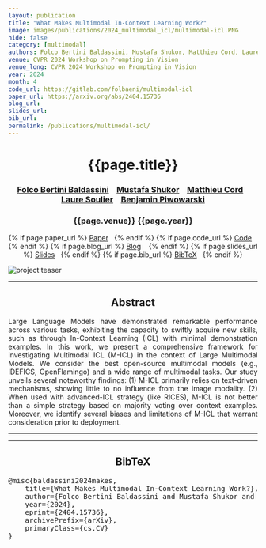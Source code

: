```yaml
---
layout: publication
title: "What Makes Multimodal In-Context Learning Work?" 
image: images/publications/2024_multimodal_icl/multimodal-icl.PNG
hide: false
category: [multimodal]
authors: Folco Bertini Baldassini, Mustafa Shukor, Matthieu Cord, Laure Soulier, Benjamin Piwowarski
venue: CVPR 2024 Workshop on Prompting in Vision
venue_long: CVPR 2024 Workshop on Prompting in Vision
year: 2024
month: 4
code_url: https://gitlab.com/folbaeni/multimodal-icl
paper_url: https://arxiv.org/abs/2404.15736
blog_url: 
slides_url: 
bib_url: 
permalink: /publications/multimodal-icl/
---
```


<h1 align="center"> {{page.title}} </h1>
<!-- Simple call of authors -->
<!-- <h3 align="center"> {{page.authors}} </h3> -->
<!-- Alternatively you can add links to author pages -->
<h3 align="center"> <a href="https://www.folbaeni.com/">Folco Bertini Baldassini</a> &nbsp;&nbsp; <a href="https://scholar.google.com/citations?user=lhp9mRgAAAAJ&hl=en">Mustafa Shukor</a> &nbsp;&nbsp; <a href="https://cord.isir.upmc.fr/">Matthieu Cord</a> &nbsp;&nbsp; <a href="https://pages.isir.upmc.fr/soulier/">Laure Soulier</a> &nbsp;&nbsp; <a href="https://www.piwowarski.fr/">Benjamin Piwowarski</a></h3>


<h3 align="center"> {{page.venue}} {{page.year}} </h3>

<div align="center">
  <p>
    {% if page.paper_url %}
    <a href="{{ page.paper_url }}"><i class="far fa-file-pdf"></i> Paper</a>&nbsp;&nbsp;
    {% endif %}
    {% if page.code_url %}
    <a href="{{ page.code_url }}"><i class="fab fa-github"></i> Code</a> &nbsp;&nbsp;
    {% endif %}
    {% if page.blog_url %}
    <a href="{{ page.blog_url }}"><i class="fab fa-blogger"></i> Blog</a> &nbsp;&nbsp;
    {% endif %}
    {% if page.slides_url %}
    <a href="{{ page.slides_url }}"><i class="far fa-file-pdf"></i> Slides</a>&nbsp;&nbsp;
    {% endif %}
    {% if page.bib_url %}
    <a href="{{ page.bib_url}}"><i class="far fa-file-alt"></i> BibTeX</a>&nbsp;&nbsp;
    {% endif %}
  </p>
</div>


<div class="publication-teaser">
    <img src="../../{{ page.image }}" alt="project teaser"/>
</div>


<hr>

<h2  align="center"> Abstract</h2>

<p align="justify">Large Language Models have demonstrated remarkable performance across various tasks, exhibiting the capacity to swiftly acquire new skills, such as through In-Context Learning (ICL) with minimal demonstration examples. In this work, we present a comprehensive framework for investigating Multimodal ICL (M-ICL) in the context of Large Multimodal Models. We consider the best open-source multimodal models (e.g., IDEFICS, OpenFlamingo) and a wide range of multimodal tasks. Our study unveils several noteworthy findings: (1) M-ICL primarily relies on text-driven mechanisms, showing little to no influence from the image modality. (2) When used with advanced-ICL strategy (like RICES), M-ICL is not better than a simple strategy based on majority voting over context examples. Moreover, we identify several biases and limitations of M-ICL that warrant consideration prior to deployment.</p>

<hr>
<hr>

<h2  align="center">BibTeX</h2>
<left>
  <pre class="bibtex-box">
@misc{baldassini2024makes,
    title={What Makes Multimodal In-Context Learning Work?},
    author={Folco Bertini Baldassini and Mustafa Shukor and Matthieu Cord and Laure Soulier and Benjamin Piwowarski},
    year={2024},
    eprint={2404.15736},
    archivePrefix={arXiv},
    primaryClass={cs.CV}
}
</pre>
</left>

<br>
